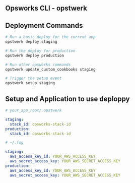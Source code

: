 Opsworks CLI - opstwerk
---------------------

Deployment Commands
--------------
```bash
# Run a basic deploy for the current app
opstwerk deploy staging

# Run the deploy for production
opstwerk deploy production

```

```bash
# Run other opsworks commands
opstwerk update_custom_cookbooks staging

# Trigger the setup event
opstwerk setup staging
````

Setup and Application to use deploppy
-------
```yaml
# your_app_root/.opstwerk

staging:
  stack_id: opsworks-stack-id
production:
  stack_id: opsworks-stack-id
```

```yaml
# ~/.fog

staging:
  aws_access_key_id: YOUR_AWS_ACCESS_KEY
  aws_secret_access_key: YOUR_AWS_SECRET_ACCESS_KEY
production:
  aws_access_key_id: YOUR_AWS_ACCESS_KEY
  aws_secret_access_key: YOUR_AWS_SECRET_ACCESS_KEY  
```


